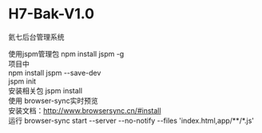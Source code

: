 # H7-Bak-V1.0
氦七后台管理系统

使用jspm管理包
npm install jspm -g<br/>
项目中 <br/>npm install jspm --save-dev<br/>
jspm init<br/>
安装相关包 jspm install<br/>
使用 browser-sync实时预览<br>
安装文档：http://www.browsersync.cn/#install<br/>
运行
browser-sync start --server --no-notify --files 'index.html,app/**/*.js'
